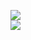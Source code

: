 [![](https://img.shields.io/badge/Made%20With-Github%20Spray-lightgrey.svg?style=for-the-badge&logo=github)](https://github.com/Annihil/github-spray#19075)  
[![](https://i.imgur.com/2DrTn0Z.gif)](https://github.com/Annihil/github-spray)
